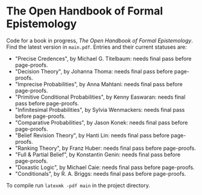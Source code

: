 # The Open Handbook of Formal Epistemology

Code for a book in progress, *The Open Handbook of Formal Epistemology*. Find the latest version in `main.pdf`. Entries and their current statuses are:

- "Precise Credences", by Michael G. Titelbaum: needs final pass before page-proofs.
- "Decision Theory", by Johanna Thoma: needs final pass before page-proofs.
- "Imprecise Probabilities", by Anna Mahtani: needs final pass before page-proofs.
- "Primitive Conditional Probabilities", by Kenny Easwaran: needs final pass before page-proofs.
- "Infinitesimal Probabilities", by Sylvia Wenmackers: needs final pass before page-proofs.
- "Comparative Probabilities", by Jason Konek: needs final pass before page-proofs.
- "Belief Revision Theory", by Hanti Lin: needs final pass before page-proofs.
- "Ranking Theory", by Franz Huber: needs final pass before page-proofs.
- "Full & Partial Belief", by Konstantin Genin: needs final pass before page-proofs.
- "Doxastic Logic", by Michael Caie: needs final pass before page-proofs.
- "Conditionals", by R. A. Briggs: needs final pass before page-proofs.

To compile run `latexmk -pdf main` in the project directory.